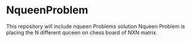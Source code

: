 # NqueenProblem
This repository will include nqueen Problems solution
Nqueen Problem is placing the N different quceen on chess board of NXN matrix.
